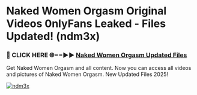 # Naked Women Orgasm Original Videos 0nlyFans Leaked - Files Updated! (ndm3x)

<h3>🔴 CLICK HERE 🌐==►► <a href="https://tinyurl.com/yckcrads" rel="nofollow">Naked Women Orgasm Updated Files</a></h3>

Get Naked Women Orgasm and all content. Now you can access all videos and pictures of Naked Women Orgasm. New Updated Files 2025!

[![ndm3x](https://i.imgur.com/hpKpOFt.gif)](https://tinyurl.com/yckcrads)
